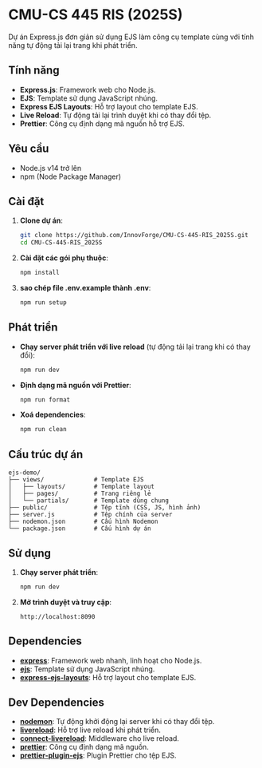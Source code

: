 # CMU-CS 445 RIS (2025S)

Dự án Express.js đơn giản sử dụng EJS làm công cụ template cùng với tính năng tự động tải lại trang khi phát triển.

## Tính năng

- **Express.js**: Framework web cho Node.js.
- **EJS**: Template sử dụng JavaScript nhúng.
- **Express EJS Layouts**: Hỗ trợ layout cho template EJS.
- **Live Reload**: Tự động tải lại trình duyệt khi có thay đổi tệp.
- **Prettier**: Công cụ định dạng mã nguồn hỗ trợ EJS.

## Yêu cầu

- Node.js v14 trở lên
- npm (Node Package Manager)

## Cài đặt

1. **Clone dự án**:

   ```bash
   git clone https://github.com/InnovForge/CMU-CS-445-RIS_2025S.git
   cd CMU-CS-445-RIS_2025S
   ```

2. **Cài đặt các gói phụ thuộc**:

   ```bash
   npm install
   ```

3. **sao chép file .env.example thành .env**:

   ```bash
   npm run setup
   ```

## Phát triển

- **Chạy server phát triển với live reload** (tự động tải lại trang khi có thay đổi):

  ```bash
  npm run dev
  ```

- **Định dạng mã nguồn với Prettier**:

  ```bash
  npm run format
  ```

- **Xoá dependencies**:

  ```bash
  npm run clean

  ```
## Cấu trúc dự án

```
ejs-demo/
├── views/              # Template EJS
│   ├── layouts/        # Template layout
│   ├── pages/          # Trang riêng lẻ
│   └── partials/       # Template dùng chung
├── public/             # Tệp tĩnh (CSS, JS, hình ảnh)
├── server.js           # Tệp chính của server
├── nodemon.json        # Cấu hình Nodemon
└── package.json        # Cấu hình dự án
```

## Sử dụng

1. **Chạy server phát triển**:

   ```bash
   npm run dev
   ```

2. **Mở trình duyệt và truy cập**:

   ```
   http://localhost:8090
   ```

## Dependencies

- **[express](https://www.npmjs.com/package/express)**: Framework web nhanh, linh hoạt cho Node.js.
- **[ejs](https://www.npmjs.com/package/ejs)**: Template sử dụng JavaScript nhúng.
- **[express-ejs-layouts](https://www.npmjs.com/package/express-ejs-layouts)**: Hỗ trợ layout cho template EJS.

## Dev Dependencies

- **[nodemon](https://www.npmjs.com/package/nodemon)**: Tự động khởi động lại server khi có thay đổi tệp.
- **[livereload](https://www.npmjs.com/package/livereload)**: Hỗ trợ live reload khi phát triển.
- **[connect-livereload](https://www.npmjs.com/package/connect-livereload)**: Middleware cho live reload.
- **[prettier](https://www.npmjs.com/package/prettier)**: Công cụ định dạng mã nguồn.
- **[prettier-plugin-ejs](https://www.npmjs.com/package/prettier-plugin-ejs)**: Plugin Prettier cho tệp EJS.
